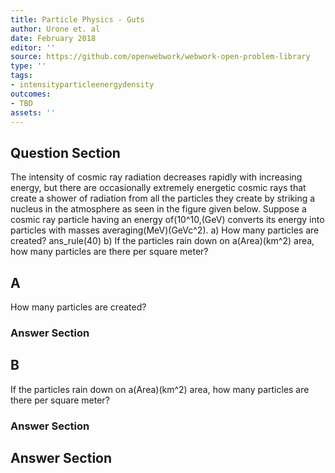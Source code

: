 ```yaml
---
title: Particle Physics - Guts
author: Urone et. al
date: February 2018
editor: ''
source: https://github.com/openwebwork/webwork-open-problem-library
type: ''
tags:
- intensityparticleenergydensity
outcomes:
- TBD
assets: ''
---
```


## Question Section 

The intensity of cosmic ray radiation decreases rapidly with increasing energy, but there are occasionally extremely energetic cosmic rays that create a shower of radiation from all the particles they create by striking a nucleus in the atmosphere as seen in the figure given below. Suppose a cosmic ray particle having an energy of(10^10,(GeV) converts its energy into particles with masses averaging(MeV)(GeVc^2). 
a) How many particles are created? 
ans_rule(40)
b) If the particles rain down on a(Area)(km^2) area, how many particles are there per square meter?
## A
How many particles are created? 
### Answer Section
## B
If the particles rain down on a(Area)(km^2) area, how many particles are there per square meter?
### Answer Section


## Answer Section


